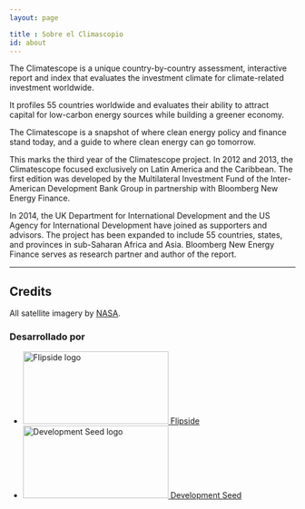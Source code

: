 ```yaml
---
layout: page

title : Sobre el Climascopio
id: about
---
```

The Climatescope is a unique country-by-country assessment, interactive report and index that evaluates the investment climate for climate-related investment worldwide.

It profiles 55 countries worldwide and evaluates their ability to attract capital for low-carbon energy sources while building a greener economy. 

The Climatescope is a snapshot of where clean energy policy and finance stand today, and a guide to where clean energy can go tomorrow.

This marks the third year of the Climatescope project. In 2012 and 2013, the Climatescope focused exclusively on Latin America and the Caribbean. The first edition was developed by the Multilateral Investment Fund of the Inter-American Development Bank Group in partnership with Bloomberg New Energy Finance. 

In 2014, the UK Department for International Development and the US Agency for International Development have joined as supporters and advisors. The project has been expanded to include 55 countries, states, and provinces in sub-Saharan Africa and Asia. Bloomberg New Energy Finance serves as research partner and author of the report.

***

## Credits
All satellite imagery by [NASA](http://earthobservatory.nasa.gov/?eocn=topnav&eoci=logo).

<h3 class="hd-label adjacent-bottom">Desarrollado por</h3>
<ul class="logo-list">
  <li>
    <a href="http://flipside.org/" title="Visite Flipside" target="_blank"><img width="256" height="128" alt="Flipside logo" src="{{ site.domain }}{{ site.path_prefix }}/assets/images/layout/credits-logo-flipside.png" /> <span>Flipside</span></a>
  </li>
  <li>
    <a href="http://developmentseed.org/" title="Visite Development Seed" target="_blank"><img width="256" height="128" alt="Development Seed logo" src="{{ site.domain }}{{ site.path_prefix }}/assets/images/layout/credits-logo-devseed.png" /> <span>Development Seed</span></a>
  </li>
</ul>
